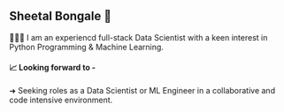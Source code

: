 ## Sheetal Bongale 👋

👩🏻‍💻  I am an experiencd full-stack Data Scientist with a keen interest in Python Programming & Machine Learning.


#### 📈  Looking forward to - 
➜ Seeking roles as a Data Scientist or ML Engineer in a collaborative and code intensive environment.



